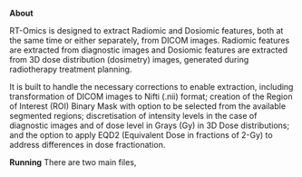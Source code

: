 **About**

RT-Omics is designed to extract Radiomic and Dosiomic features, both at the same time or either separately, from DICOM images. Radiomic features are extracted from diagnostic images and Dosiomic features are extracted from 3D dose distribution (dosimetry) images, generated during radiotherapy treatment planning.

It is built to handle the necessary corrections to enable extraction, including transformation of DICOM images to Nifti (.nii) format; creation of the Region of Interest (ROI) Binary Mask with option to be selected from the available segmented regions; discretisation of intensity levels in the case of diagnostic images and of dose level in Grays (Gy) in 3D Dose distributions; and the option to apply EQD2 (Equivalent Dose in fractions of 2-Gy) to address differences in dose fractionation.

**Running**
There are two main files, 
